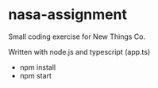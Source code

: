 # nasa-assignment
Small coding exercise for New Things Co.

Written with node.js and typescript (app.ts)


- npm install
- npm start

